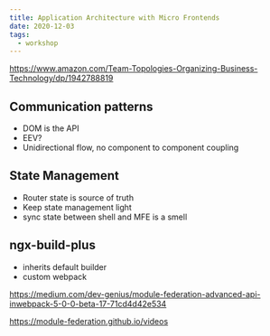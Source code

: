 ```yaml
---
title: Application Architecture with Micro Frontends
date: 2020-12-03
tags:
  - workshop
---
```


https://www.amazon.com/Team-Topologies-Organizing-Business-Technology/dp/1942788819

## Communication patterns

- DOM is the API
- EEV?
- Unidirectional flow, no component to component coupling

## State Management

- Router state is source of truth
- Keep state management light
- sync state between shell and MFE is a smell

## ngx-build-plus

- inherits default builder
- custom webpack

https://medium.com/dev-genius/module-federation-advanced-api-inwebpack-5-0-0-beta-17-71cd4d42e534

https://module-federation.github.io/videos
